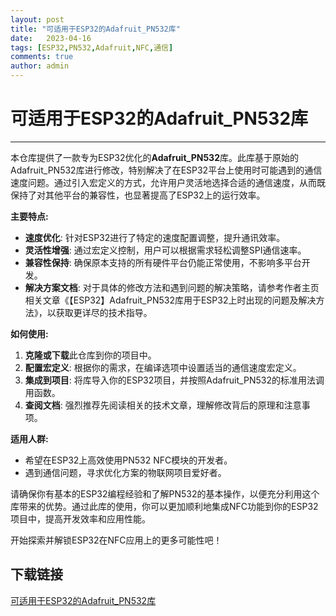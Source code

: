 ```yaml
---
layout: post
title: "可适用于ESP32的Adafruit_PN532库"
date:   2023-04-16
tags: [ESP32,PN532,Adafruit,NFC,通信]
comments: true
author: admin
---
```

# 可适用于ESP32的Adafruit_PN532库

---

本仓库提供了一款专为ESP32优化的**Adafruit_PN532**库。此库基于原始的Adafruit_PN532库进行修改，特别解决了在ESP32平台上使用时可能遇到的通信速度问题。通过引入宏定义的方式，允许用户灵活地选择合适的通信速度，从而既保持了对其他平台的兼容性，也显著提高了ESP32上的运行效率。

**主要特点:**
- **速度优化**: 针对ESP32进行了特定的速度配置调整，提升通讯效率。
- **灵活性增强**: 通过宏定义控制，用户可以根据需求轻松调整SPI通信速率。
- **兼容性保持**: 确保原本支持的所有硬件平台仍能正常使用，不影响多平台开发。
- **解决方案文档**: 对于具体的修改方法和遇到问题的解决策略，请参考作者主页相关文章《【ESP32】Adafruit_PN532库用于ESP32上时出现的问题及解决方法》，以获取更详尽的技术指导。

**如何使用:**
1. **克隆或下载**此仓库到你的项目中。
2. **配置宏定义**: 根据你的需求，在编译选项中设置适当的通信速度宏定义。
3. **集成到项目**: 将库导入你的ESP32项目，并按照Adafruit_PN532的标准用法调用函数。
4. **查阅文档**: 强烈推荐先阅读相关的技术文章，理解修改背后的原理和注意事项。

**适用人群:**
- 希望在ESP32上高效使用PN532 NFC模块的开发者。
- 遇到通信问题，寻求优化方案的物联网项目爱好者。

请确保你有基本的ESP32编程经验和了解PN532的基本操作，以便充分利用这个库带来的优势。通过此库的使用，你可以更加顺利地集成NFC功能到你的ESP32项目中，提高开发效率和应用性能。

开始探索并解锁ESP32在NFC应用上的更多可能性吧！

## 下载链接

[可适用于ESP32的Adafruit_PN532库](https://pan.quark.cn/s/3a64a08e8120)